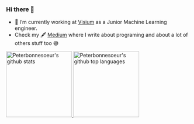 ### Hi there 👋

<!--
**peterbonnesoeur/peterbonnesoeur** is a ✨ _special_ ✨ repository because its `README.md` (this file) appears on your GitHub profile.

Here are some ideas to get you started:

- 🔭 I’m currently working on ...
- 🌱 I’m currently learning ...
- 👯 I’m looking to collaborate on ...
- 🤔 I’m looking for help with ...
- 💬 Ask me about ...
- 📫 How to reach me: ...
- 😄 Pronouns: ...
- ⚡ Fun fact: ...
-->
- 🔭 I’m currently working at [Visium](visium.ch) as a Junior Machine Learning engineer.
- Check my 🖋 [Medium](https://medium.com/@peterbonnesoeur) where I write about programing and about a lot of others stuff too 😅  

<a href="https://github.com/appleboy">
<img height="180em" src="https://github-readme-stats.vercel.app/api?username=peterbonnesoeur&show_icons=true&theme=merko&count_private=true" alt="Peterbonnesoeur's github stats" />
  <img height="180em" src="https://github-readme-stats.vercel.app/api/top-langs/?username=peterbonnesoeur&theme=merko&layout=compact" alt="Peterbonnesoeur's github top languages" />
</a>
<br/>
